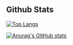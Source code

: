 ## Github Stats
[![Top Langs](https://github-readme-stats.vercel.app/api/top-langs/?username=ottomossei&layout=compact&theme=dark)](https://github.com/anuraghazra/github-readme-stats)

[![Anurag's GitHub stats](https://github-readme-stats.vercel.app/api?username=ottomossei&count_private=true&show_icons=true&theme=dark)](https://github.com/anuraghazra/github-readme-stats)
